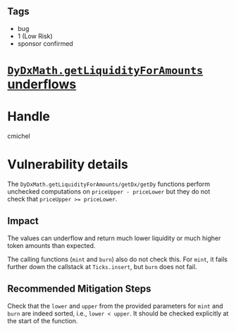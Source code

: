 ## Tags

- bug
- 1 (Low Risk)
- sponsor confirmed

# [`DyDxMath.getLiquidityForAmounts` underflows](https://github.com/code-423n4/2021-09-sushitrident-2-findings/issues/30) 

# Handle

cmichel


# Vulnerability details

The `DyDxMath.getLiquidityForAmounts/getDx/getDy` functions perform unchecked computations on `priceUpper - priceLower` but they do not check that `priceUpper >= priceLower`.

## Impact
The values can underflow and return much lower liquidity or much higher token amounts than expected.

The calling functions (`mint` and `burn`) also do not check this. For `mint`, it fails further down the callstack at `Ticks.insert`, but `burn` does not fail.

## Recommended Mitigation Steps
Check that the `lower` and `upper` from the provided parameters for `mint` and `burn` are indeed sorted, i.e., `lower < upper`.
It should be checked explicitly at the start of the function.


